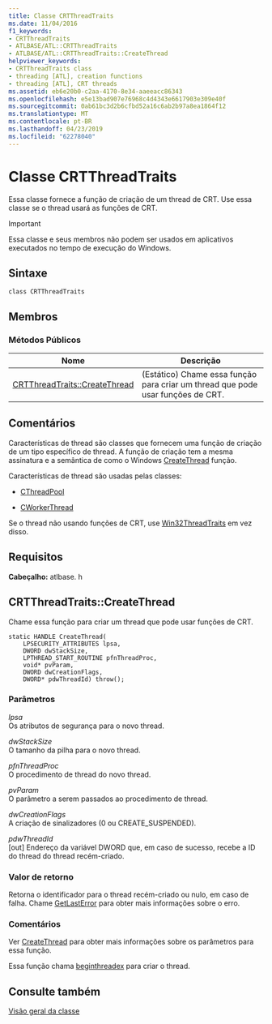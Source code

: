 ```yaml
---
title: Classe CRTThreadTraits
ms.date: 11/04/2016
f1_keywords:
- CRTThreadTraits
- ATLBASE/ATL::CRTThreadTraits
- ATLBASE/ATL::CRTThreadTraits::CreateThread
helpviewer_keywords:
- CRTThreadTraits class
- threading [ATL], creation functions
- threading [ATL], CRT threads
ms.assetid: eb6e20b0-c2aa-4170-8e34-aaeeacc86343
ms.openlocfilehash: e5e13bad907e76968c4d4343e6617903e309e40f
ms.sourcegitcommit: 0ab61bc3d2b6cfbd52a16c6ab2b97a8ea1864f12
ms.translationtype: MT
ms.contentlocale: pt-BR
ms.lasthandoff: 04/23/2019
ms.locfileid: "62278040"
---
```

# <a name="crtthreadtraits-class"></a>Classe CRTThreadTraits

Essa classe fornece a função de criação de um thread de CRT. Use essa classe se o thread usará as funções de CRT.

> [!IMPORTANT]
>  Essa classe e seus membros não podem ser usados em aplicativos executados no tempo de execução do Windows.

## <a name="syntax"></a>Sintaxe

```
class CRTThreadTraits
```

## <a name="members"></a>Membros

### <a name="public-methods"></a>Métodos Públicos

|Nome|Descrição|
|----------|-----------------|
|[CRTThreadTraits::CreateThread](#createthread)|(Estático) Chame essa função para criar um thread que pode usar funções de CRT.|

## <a name="remarks"></a>Comentários

Características de thread são classes que fornecem uma função de criação de um tipo específico de thread. A função de criação tem a mesma assinatura e a semântica de como o Windows [CreateThread](/windows/desktop/api/processthreadsapi/nf-processthreadsapi-createthread) função.

Características de thread são usadas pelas classes:

- [CThreadPool](../../atl/reference/cthreadpool-class.md)

- [CWorkerThread](../../atl/reference/cworkerthread-class.md)

Se o thread não usando funções de CRT, use [Win32ThreadTraits](../../atl/reference/win32threadtraits-class.md) em vez disso.

## <a name="requirements"></a>Requisitos

**Cabeçalho:** atlbase. h

##  <a name="createthread"></a>  CRTThreadTraits::CreateThread

Chame essa função para criar um thread que pode usar funções de CRT.

```
static HANDLE CreateThread(
    LPSECURITY_ATTRIBUTES lpsa,
    DWORD dwStackSize,
    LPTHREAD_START_ROUTINE pfnThreadProc,
    void* pvParam,
    DWORD dwCreationFlags,
    DWORD* pdwThreadId) throw();
```

### <a name="parameters"></a>Parâmetros

*lpsa*<br/>
Os atributos de segurança para o novo thread.

*dwStackSize*<br/>
O tamanho da pilha para o novo thread.

*pfnThreadProc*<br/>
O procedimento de thread do novo thread.

*pvParam*<br/>
O parâmetro a serem passados ao procedimento de thread.

*dwCreationFlags*<br/>
A criação de sinalizadores (0 ou CREATE_SUSPENDED).

*pdwThreadId*<br/>
[out] Endereço da variável DWORD que, em caso de sucesso, recebe a ID do thread do thread recém-criado.

### <a name="return-value"></a>Valor de retorno

Retorna o identificador para o thread recém-criado ou nulo, em caso de falha. Chame [GetLastError](https://msdn.microsoft.com/library/windows/desktop/ms679360) para obter mais informações sobre o erro.

### <a name="remarks"></a>Comentários

Ver [CreateThread](/windows/desktop/api/processthreadsapi/nf-processthreadsapi-createthread) para obter mais informações sobre os parâmetros para essa função.

Essa função chama [beginthreadex](../../c-runtime-library/reference/beginthread-beginthreadex.md) para criar o thread.

## <a name="see-also"></a>Consulte também

[Visão geral da classe](../../atl/atl-class-overview.md)
